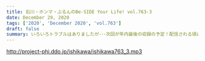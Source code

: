 ```yaml
---
title: 石川・ホンマ・ぶるんのBe-SIDE Your Life! vol.763-3
date: December 29, 2020
tags: ['2020', 'December 2020', 'vol.763']
draft: false
summary: いろいろトラブルはありましたが･･･次回が年内最後の収録の予定！配信される頃には･･･新年!?
---
```


http://project-phi.ddo.jp/ishikawa/ishikawa763_3.mp3